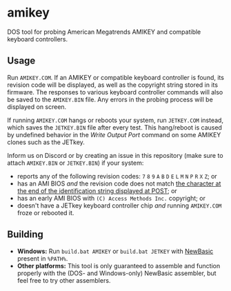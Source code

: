 amikey
======
DOS tool for probing American Megatrends AMIKEY and compatible keyboard controllers.

Usage
-----
Run `AMIKEY.COM`. If an AMIKEY or compatible keyboard controller is found, its revision code will be displayed, as well as the copyright string stored in its firmware. The responses to various keyboard controller commands will also be saved to the `AMIKEY.BIN` file. Any errors in the probing process will be displayed on screen.

If running `AMIKEY.COM` hangs or reboots your system, run `JETKEY.COM` instead, which saves the `JETKEY.BIN` file after every test. This hang/reboot is caused by undefined behavior in the *Write Output Port* command on some AMIKEY clones such as the JETkey.

Inform us on Discord or by creating an issue in this repository (make sure to attach `AMIKEY.BIN` or `JETKEY.BIN`) if your system:

* reports any of the following revision codes: `7` `8` `9` `A` `B` `D` `E` `L` `M` `N` `P` `R` `X` `Z`; or
* has an AMI BIOS *and* the revision code does not match [the character at the end of the identification string displayed at POST](postkbc.png); or
* has an early AMI BIOS with `(C) Access Methods Inc.` copyright; or
* doesn't have a JETkey keyboard controller chip *and* running `AMIKEY.COM` froze or rebooted it.

Building
--------
* **Windows:** Run `build.bat AMIKEY` or `build.bat JETKEY` with [NewBasic](http://www.fysnet.net/newbasic.htm) present in `%PATH%`.
* **Other platforms:** This tool is only guaranteed to assemble and function properly with the (DOS- and Windows-only) NewBasic assembler, but feel free to try other assemblers.
